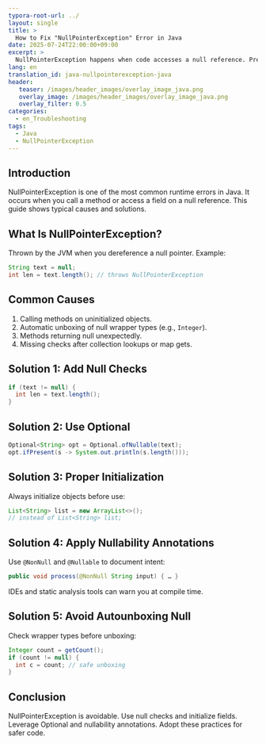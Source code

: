 ```yaml
---
typora-root-url: ../
layout: single
title: >
  How to Fix "NullPointerException" Error in Java
date: 2025-07-24T22:00:00+09:00
excerpt: >
  NullPointerException happens when code accesses a null reference. Prevent it with null checks, proper initialization, Optional, and nullability annotations.
lang: en
translation_id: java-nullpointerexception-java
header:
   teaser: /images/header_images/overlay_image_java.png
   overlay_image: /images/header_images/overlay_image_java.png
   overlay_filter: 0.5
categories:
  - en_Troubleshooting
tags:
  - Java
  - NullPointerException
---
```


## Introduction

NullPointerException is one of the most common runtime errors in Java.
It occurs when you call a method or access a field on a null reference.
This guide shows typical causes and solutions.

## What Is NullPointerException?

Thrown by the JVM when you dereference a null pointer.
Example:

```java
String text = null;
int len = text.length(); // throws NullPointerException
```

## Common Causes

1. Calling methods on uninitialized objects.
2. Automatic unboxing of null wrapper types (e.g., `Integer`).
3. Methods returning null unexpectedly.
4. Missing checks after collection lookups or map gets.

## Solution 1: Add Null Checks

```java
if (text != null) {
  int len = text.length();
}
```

## Solution 2: Use Optional

```java
Optional<String> opt = Optional.ofNullable(text);
opt.ifPresent(s -> System.out.println(s.length()));
```

## Solution 3: Proper Initialization

Always initialize objects before use:

```java
List<String> list = new ArrayList<>();
// instead of List<String> list;
```

## Solution 4: Apply Nullability Annotations

Use `@NonNull` and `@Nullable` to document intent:

```java
public void process(@NonNull String input) { … }
```

IDEs and static analysis tools can warn you at compile time.

## Solution 5: Avoid Autounboxing Null

Check wrapper types before unboxing:

```java
Integer count = getCount();
if (count != null) {
  int c = count; // safe unboxing
}
```

## Conclusion

NullPointerException is avoidable.
Use null checks and initialize fields.
Leverage Optional and nullability annotations.
Adopt these practices for safer code.

